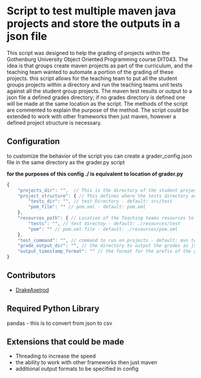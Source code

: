 # Script to test multiple maven java projects and store the outputs in a json file

This script was designed to help the grading of projects within the Gothenburg University Object Oriented Programming course DIT043. The idea is that groups create maven projects as part of the curriculum, and the teaching team wanted to automate a portion of the grading of these projects. this script allows for the teaching team to put all the student groups projects within a directory and run the teaching teams unit tests against all the student group projects. The maven test results or output to a json file a defined grades directory; if no grades directory is defined one will be made at the same location as the script. The methods of the script are commented to explain the purpose of the method. The script could be extended to work with other frameworks then just maven, however a defined project structure is necessary. 

## Configuration

to customize the behavior of the script you can create a grader_config.json file in the same directory as the grader.py script

**for the purposes of this config ./ is equivalent to location of grader.py**
```javascript
{
    "projects_dir": "",  // This is the directory of the student projects that you wish to be graded
    "project_structure": { // This defines where the tests directory and pom.xml files are found relative to the root of the individual projects.
        "tests_dir": "", // test Directory - default: src/test
        "pom_file": "" // pom.xml - default: pom.xml
    },
    "resources_path": { // Location of the Teaching teams resources to be used to test the student projects 
        "tests": "", // test directoy - default: ./resources/test
        "pom": "" // pom.xml file - default: ./resources/pom.xml
    },
    "test_command": "", // command to run on projects - default: mvn test
    "grade_output_dir": "", // the directory to output the grades as json and csv files - default: ./grades/{timestamp}grades.json and ./grades/{timestamp}grades.csv
    "output_timestamp_format": "" // the format for the prefix of the grades outputfiles - default: %Y-%m-%d-%H-%M-%S_
}
```

## Contributors
- [DrakeAxelrod](https://github.com/DrakeAxelrod)

## Required Python Library

pandas - this is to convert from json to csv

## Extensions that could be made

- Threading to increase the speed
- the ability to work with other frameworks then just maven
- additional output formats to be specified in config
